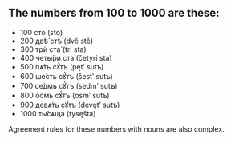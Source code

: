 ## The numbers from 100 to 1000 are these:

*   100 сто̀ (sto)
*   200 двѣ̀ стѣ̀ (dvě stě)
*   300 трѝ ста̀ (tri sta)
*   400 четы́ри ста̀ (četyri sta)
*   500 пѧ́ть сꙋ́тъ (pętʹ sutъ)
*   600 ше́сть сꙋ́тъ (šestʹ sutъ)
*   700 се́дмь сꙋ́тъ (sedmʹ sutъ)
*   800 о́смь сꙋ́тъ (osmʹ sutъ)
*   900 девѧ́ть сꙋ́тъ (devętʹ sutъ)
*   1000 ты́сѧща (tysęšta)

Agreement rules for these numbers with nouns are also complex.